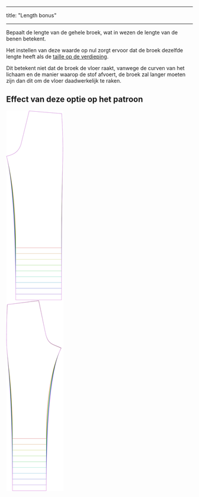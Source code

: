 - - -
title: "Length bonus"
- - -

Bepaalt de lengte van de gehele broek, wat in wezen de lengte van de benen betekent.

<Note>

Het instellen van deze waarde op nul zorgt ervoor dat de broek dezelfde lengte heeft als de [taille op de verdieping](/docs/maten/tailletofloor).

Dit betekent niet dat de broek de vloer raakt, vanwege de curven van het lichaam en de manier waarop de stof afvoert,
de broek zal langer moeten zijn dan dit om de vloer daadwerkelijk te raken.

</Note>

## Effect van deze optie op het patroon

![Deze afbeelding toont het effect van deze optie door meerdere varianten die een andere waarde hebben voor deze optie te vervangen](titan_lengthbonus_sample.svg "Effect of this option on the pattern")
